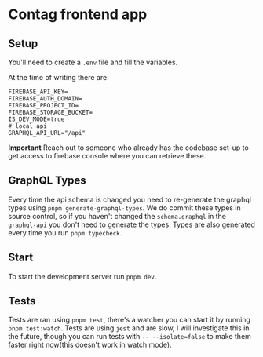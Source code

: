 # Contag frontend app

## Setup

You'll need to create a `.env` file and fill the variables.

At the time of writing there are:

```
FIREBASE_API_KEY=
FIREBASE_AUTH_DOMAIN=
FIREBASE_PROJECT_ID=
FIREBASE_STORAGE_BUCKET=
IS_DEV_MODE=true
# local api
GRAPHQL_API_URL="/api"
```

**Important**
Reach out to someone who already has the codebase set-up to get access to firebase console where you can retrieve these.

## GraphQL Types

Every time the api schema is changed you need to re-generate the graphql types using `pnpm generate-graphql-types`. We do commit these types in source control, so if you haven't changed the `schema.graphql` in the `graphql-api` you don't need to generate the types. Types are also generated every time you run `pnpm typecheck`.

## Start

To start the development server run `pnpm dev`.

## Tests

Tests are ran using `pnpm test`, there's a watcher you can start it by running `pnpm test:watch`. Tests are using `jest` and are slow, I will investigate this in the future, though you can run tests with `-- --isolate=false` to make them faster right now(this doesn't work in watch mode).

